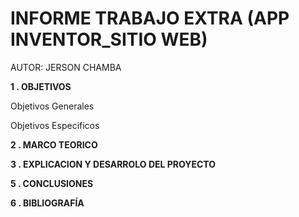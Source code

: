 # INFORME TRABAJO EXTRA (APP INVENTOR_SITIO WEB)

AUTOR: JERSON CHAMBA

**1 . OBJETIVOS**

Objetivos Generales

Objetivos Especificos



**2 . MARCO TEORICO**




**3 . EXPLICACION Y DESARROLO DEL PROYECTO**




**5 . CONCLUSIONES**



**6 . BIBLIOGRAFÍA**



